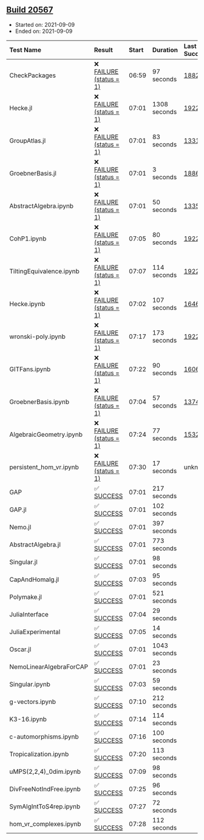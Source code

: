 ## [Build 20567](https://oscarci.mathematik.uni-kl.de/job/oscar/20567/)

* Started on: 2021-09-09
* Ended on: 2021-09-09

| Test Name    | Result | Start | Duration | Last Success | First Failure |
|:-------------|:-------|:------|:---------|:-------------|:--------------|
| CheckPackages | ❌ [FAILURE (status = 1)](https://oscarci.mathematik.uni-kl.de/job/oscar/20567/artifact/logs/build-20567/CheckPackages.log) | 06:59 | 97 seconds | [18822](https://oscarci.mathematik.uni-kl.de/job/oscar/18822/) | [18823](https://oscarci.mathematik.uni-kl.de/job/oscar/18823/) |
| Hecke.jl | ❌ [FAILURE (status = 1)](https://oscarci.mathematik.uni-kl.de/job/oscar/20567/artifact/logs/build-20567/Hecke.jl.log) | 07:01 | 1308 seconds | [19222](https://oscarci.mathematik.uni-kl.de/job/oscar/19222/) | [20152](https://oscarci.mathematik.uni-kl.de/job/oscar/20152/) |
| GroupAtlas.jl | ❌ [FAILURE (status = 1)](https://oscarci.mathematik.uni-kl.de/job/oscar/20567/artifact/logs/build-20567/GroupAtlas.jl.log) | 07:01 | 83 seconds | [13311](https://oscarci.mathematik.uni-kl.de/job/oscar/13311/) | [13312](https://oscarci.mathematik.uni-kl.de/job/oscar/13312/) |
| GroebnerBasis.jl | ❌ [FAILURE (status = 1)](https://oscarci.mathematik.uni-kl.de/job/oscar/20567/artifact/logs/build-20567/GroebnerBasis.jl.log) | 07:01 | 3 seconds | [18864](https://oscarci.mathematik.uni-kl.de/job/oscar/18864/) | [18865](https://oscarci.mathematik.uni-kl.de/job/oscar/18865/) |
| AbstractAlgebra.ipynb | ❌ [FAILURE (status = 1)](https://oscarci.mathematik.uni-kl.de/job/oscar/20567/artifact/logs/build-20567/AbstractAlgebra.ipynb.log) | 07:01 | 50 seconds | [13355](https://oscarci.mathematik.uni-kl.de/job/oscar/13355/) | [13356](https://oscarci.mathematik.uni-kl.de/job/oscar/13356/) |
| CohP1.ipynb | ❌ [FAILURE (status = 1)](https://oscarci.mathematik.uni-kl.de/job/oscar/20567/artifact/logs/build-20567/CohP1.ipynb.log) | 07:05 | 80 seconds | [19222](https://oscarci.mathematik.uni-kl.de/job/oscar/19222/) | [20152](https://oscarci.mathematik.uni-kl.de/job/oscar/20152/) |
| TiltingEquivalence.ipynb | ❌ [FAILURE (status = 1)](https://oscarci.mathematik.uni-kl.de/job/oscar/20567/artifact/logs/build-20567/TiltingEquivalence.ipynb.log) | 07:07 | 114 seconds | [19222](https://oscarci.mathematik.uni-kl.de/job/oscar/19222/) | [20152](https://oscarci.mathematik.uni-kl.de/job/oscar/20152/) |
| Hecke.ipynb | ❌ [FAILURE (status = 1)](https://oscarci.mathematik.uni-kl.de/job/oscar/20567/artifact/logs/build-20567/Hecke.ipynb.log) | 07:02 | 107 seconds | [16463](https://oscarci.mathematik.uni-kl.de/job/oscar/16463/) | [16464](https://oscarci.mathematik.uni-kl.de/job/oscar/16464/) |
| wronski-poly.ipynb | ❌ [FAILURE (status = 1)](https://oscarci.mathematik.uni-kl.de/job/oscar/20567/artifact/logs/build-20567/wronski-poly.ipynb.log) | 07:17 | 173 seconds | [19222](https://oscarci.mathematik.uni-kl.de/job/oscar/19222/) | [20152](https://oscarci.mathematik.uni-kl.de/job/oscar/20152/) |
| GITFans.ipynb | ❌ [FAILURE (status = 1)](https://oscarci.mathematik.uni-kl.de/job/oscar/20567/artifact/logs/build-20567/GITFans.ipynb.log) | 07:22 | 90 seconds | [16068](https://oscarci.mathematik.uni-kl.de/job/oscar/16068/) | [16069](https://oscarci.mathematik.uni-kl.de/job/oscar/16069/) |
| GroebnerBasis.ipynb | ❌ [FAILURE (status = 1)](https://oscarci.mathematik.uni-kl.de/job/oscar/20567/artifact/logs/build-20567/GroebnerBasis.ipynb.log) | 07:04 | 57 seconds | [13748](https://oscarci.mathematik.uni-kl.de/job/oscar/13748/) | [13749](https://oscarci.mathematik.uni-kl.de/job/oscar/13749/) |
| AlgebraicGeometry.ipynb | ❌ [FAILURE (status = 1)](https://oscarci.mathematik.uni-kl.de/job/oscar/20567/artifact/logs/build-20567/AlgebraicGeometry.ipynb.log) | 07:24 | 77 seconds | [15322](https://oscarci.mathematik.uni-kl.de/job/oscar/15322/) | [15323](https://oscarci.mathematik.uni-kl.de/job/oscar/15323/) |
| persistent_hom_vr.ipynb | ❌ [FAILURE (status = 1)](https://oscarci.mathematik.uni-kl.de/job/oscar/20567/artifact/logs/build-20567/persistent_hom_vr.ipynb.log) | 07:30 | 17 seconds | unknown | unknown |
| GAP | ✅ [SUCCESS](https://oscarci.mathematik.uni-kl.de/job/oscar/20567/artifact/logs/build-20567/GAP.log) | 07:01 | 217 seconds |  |  |
| GAP.jl | ✅ [SUCCESS](https://oscarci.mathematik.uni-kl.de/job/oscar/20567/artifact/logs/build-20567/GAP.jl.log) | 07:01 | 102 seconds |  |  |
| Nemo.jl | ✅ [SUCCESS](https://oscarci.mathematik.uni-kl.de/job/oscar/20567/artifact/logs/build-20567/Nemo.jl.log) | 07:01 | 397 seconds |  |  |
| AbstractAlgebra.jl | ✅ [SUCCESS](https://oscarci.mathematik.uni-kl.de/job/oscar/20567/artifact/logs/build-20567/AbstractAlgebra.jl.log) | 07:01 | 773 seconds |  |  |
| Singular.jl | ✅ [SUCCESS](https://oscarci.mathematik.uni-kl.de/job/oscar/20567/artifact/logs/build-20567/Singular.jl.log) | 07:01 | 98 seconds |  |  |
| CapAndHomalg.jl | ✅ [SUCCESS](https://oscarci.mathematik.uni-kl.de/job/oscar/20567/artifact/logs/build-20567/CapAndHomalg.jl.log) | 07:03 | 95 seconds |  |  |
| Polymake.jl | ✅ [SUCCESS](https://oscarci.mathematik.uni-kl.de/job/oscar/20567/artifact/logs/build-20567/Polymake.jl.log) | 07:01 | 521 seconds |  |  |
| JuliaInterface | ✅ [SUCCESS](https://oscarci.mathematik.uni-kl.de/job/oscar/20567/artifact/logs/build-20567/JuliaInterface.log) | 07:04 | 29 seconds |  |  |
| JuliaExperimental | ✅ [SUCCESS](https://oscarci.mathematik.uni-kl.de/job/oscar/20567/artifact/logs/build-20567/JuliaExperimental.log) | 07:05 | 14 seconds |  |  |
| Oscar.jl | ✅ [SUCCESS](https://oscarci.mathematik.uni-kl.de/job/oscar/20567/artifact/logs/build-20567/Oscar.jl.log) | 07:01 | 1043 seconds |  |  |
| NemoLinearAlgebraForCAP | ✅ [SUCCESS](https://oscarci.mathematik.uni-kl.de/job/oscar/20567/artifact/logs/build-20567/NemoLinearAlgebraForCAP.log) | 07:01 | 23 seconds |  |  |
| Singular.ipynb | ✅ [SUCCESS](https://oscarci.mathematik.uni-kl.de/job/oscar/20567/artifact/logs/build-20567/Singular.ipynb.log) | 07:03 | 59 seconds |  |  |
| g-vectors.ipynb | ✅ [SUCCESS](https://oscarci.mathematik.uni-kl.de/job/oscar/20567/artifact/logs/build-20567/g-vectors.ipynb.log) | 07:10 | 212 seconds |  |  |
| K3-16.ipynb | ✅ [SUCCESS](https://oscarci.mathematik.uni-kl.de/job/oscar/20567/artifact/logs/build-20567/K3-16.ipynb.log) | 07:14 | 114 seconds |  |  |
| c-automorphisms.ipynb | ✅ [SUCCESS](https://oscarci.mathematik.uni-kl.de/job/oscar/20567/artifact/logs/build-20567/c-automorphisms.ipynb.log) | 07:16 | 100 seconds |  |  |
| Tropicalization.ipynb | ✅ [SUCCESS](https://oscarci.mathematik.uni-kl.de/job/oscar/20567/artifact/logs/build-20567/Tropicalization.ipynb.log) | 07:20 | 113 seconds |  |  |
| uMPS(2,2,4)_0dim.ipynb | ✅ [SUCCESS](https://oscarci.mathematik.uni-kl.de/job/oscar/20567/artifact/logs/build-20567/uMPS-2-2-4-_0dim.ipynb.log) | 07:09 | 98 seconds |  |  |
| DivFreeNotIndFree.ipynb | ✅ [SUCCESS](https://oscarci.mathematik.uni-kl.de/job/oscar/20567/artifact/logs/build-20567/DivFreeNotIndFree.ipynb.log) | 07:25 | 96 seconds |  |  |
| SymAlgIntToS4rep.ipynb | ✅ [SUCCESS](https://oscarci.mathematik.uni-kl.de/job/oscar/20567/artifact/logs/build-20567/SymAlgIntToS4rep.ipynb.log) | 07:27 | 72 seconds |  |  |
| hom_vr_complexes.ipynb | ✅ [SUCCESS](https://oscarci.mathematik.uni-kl.de/job/oscar/20567/artifact/logs/build-20567/hom_vr_complexes.ipynb.log) | 07:28 | 112 seconds |  |  |
